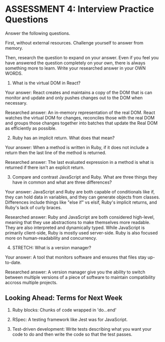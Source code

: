 # ASSESSMENT 4: Interview Practice Questions

Answer the following questions.

First, without external resources. Challenge yourself to answer from memory.

Then, research the question to expand on your answer. Even if you feel you have answered the question completely on your own, there is always something more to learn. Write your researched answer in your OWN WORDS.

1. What is the virtual DOM in React?

Your answer: React creates and maintains a copy of the DOM that is can monitor and update and only pushes changes out to the DOM when necessary.

Researched answer: An in-memory representation of the real DOM. React watches the virtual DOM for changes, reconciles those with the real DOM and groups those changes together into batches that update the Real DOM as efficiently as possible.

2. Ruby has an implicit return. What does that mean?

Your answer: When a method is written in Ruby, if it does not include a return then the last line of the method is returned.

Researched answer: The last evaluated expression in a method is what is returned if there isn't an explicit return.

3. Compare and contrast JavaScript and Ruby. What are three things they have in common and what are three differences?

Your answer: JavaScript and Ruby are both capable of conditionals like if, they can hold data in variables, and they can generate objects from classes. Differences include things like "else if" vs elsif, Ruby's implicit returns, and Ruby's lack of curly braces.

Researched answer: Ruby and JavaScript are both considered high-level, meaning that they use abstractions to make themselves more readable. They are also interpreted and dynamically typed. While JavaScript is primarily client-side, Ruby is mostly used server-side. Ruby is also focused more on human-readability and concurrency.

4. STRETCH: What is a version manager?

Your answer: A tool that monitors software and ensures that files stay up-to-date.

Researched answer: A version manager give you the ability to switch between multiple versions of a piece of software to maintain compatibility accross multiple projects.

## Looking Ahead: Terms for Next Week

1. Ruby blocks: Chunks of code wrapped in 'do...end'

2. RSpec: A testing framework like Jest was for JavaScript.

3. Test-driven development: Write tests describing what you want your code to do and then write the code so that the test passes.
